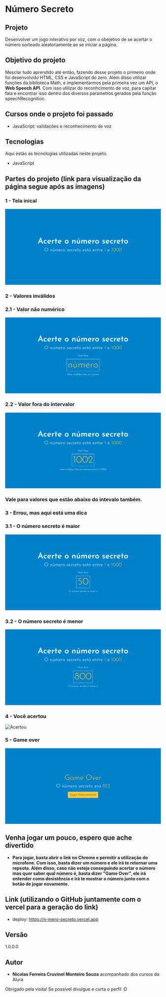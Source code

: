 <h1>Número Secreto</h1>

## Projeto

Desenvolver um jogo interativo por voz, com o obejetivo de se acertar o número sorteado aleatoriamente ao se iniciar a página.

## Objetivo do projeto

Mesclar tudo aprendido até então, fazendo desse projeto o primeiro onde foi desenvolvido HTML, CSS e JavaScript do zero. Além disso utilizar funções da biblioteca Math, e implementarmos pela primeira vez um API, o **Web Speech API**. Com isso utilizar do reconhcimento de voz, para capitar fala e encontrar isso dentro dos diversos parametros gerados pela função speechRecognition.

## Cursos onde o projeto foi passado

* JavaScript: validações e reconhecimento de voz

## Tecnologias

Aqui estão as tecnologias utilizadas neste projeto.

* JavaScript


## Partes do projeto (link para visualização da página segue após as imagens)

### 1 - Tela inical

![inicio](https://github.com/NicolasFCruvinel/Trilha_Full_Stack/blob/main/Front-End/2.JavaScript%20para%20front%20end/Numero%20secreto/assets/img/img_README/tela_inicial.png)

### 2 - Valores inválidos

### 2.1 - Valor não numérico

![inválido](https://github.com/NicolasFCruvinel/Trilha_Full_Stack/blob/main/Front-End/2.JavaScript%20para%20front%20end/Numero%20secreto/assets/img/img_README/diga_um_numero.png)

### 2.2 - Valor fora do intervalor 

![inválido](https://github.com/NicolasFCruvinel/Trilha_Full_Stack/blob/main/Front-End/2.JavaScript%20para%20front%20end/Numero%20secreto/assets/img/img_README/numero_fora_do_intervalo.png)

### Vale para valores que estão abaixo do intevalo também.

### 3 - Errou, mas aqui está uma dica 

### 3.1 - O número secreto é maior 

![Errou](https://github.com/NicolasFCruvinel/Trilha_Full_Stack/blob/main/Front-End/2.JavaScript%20para%20front%20end/Numero%20secreto/assets/img/img_README/Numero_menor.png)

### 3.2 - O número secreto é menor

![Errou](https://github.com/NicolasFCruvinel/Trilha_Full_Stack/blob/main/Front-End/2.JavaScript%20para%20front%20end/Numero%20secreto/assets/img/img_README/numero_maior.png)

### 4 - Você acertou 

![Acertou](https://github.com/NicolasFCruvinel/Trilha_Full_Stack/blob/main/Front-End/2.JavaScript%20para%20front%20end/Numero%20secreto/assets/img/img_README/Você_acertou.png)

### 5 - Game over

![GameOver](https://github.com/NicolasFCruvinel/Trilha_Full_Stack/blob/main/Front-End/2.JavaScript%20para%20front%20end/Numero%20secreto/assets/img/img_README/Game_Over.png)


## Venha jogar um pouco, espero que ache divertido

* **Para jogar, basta abrir o link no Chrome e permitir a utilização do microfone. Com isso, basta dizer um número e ele irá te retornar uma repsota. Além disso, caso não esteja conseguindo acertar o número mas quer saber qual número é, basta dizer "Game Over", ele irá entender como desistência e irá te mostrar o número junto com o botão de jogar novamente.**

## Link (utilizando o GitHub juntamente com o vercel para a geração do link)
  - deploy: https://n-mero-secreto.vercel.app


  ## Versão

  1.0.0.0


  ## Autor

  * **Nicolas Ferreira Cruvinel Monteiro Souza** acompanhado dos cursos da Alura 

 Obrigado pela visita! Se possível divulgue e curta o perfil :D


